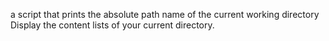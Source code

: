 a script that prints the absolute path name of the current working directory
Display the content lists of your current directory.
